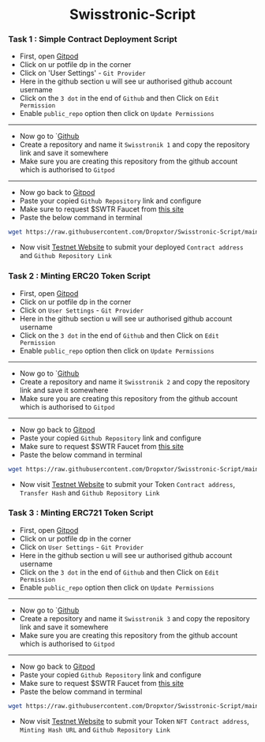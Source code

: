 <h1 align="center"> Swisstronic-Script </h1>

### Task 1 : Simple Contract Deployment Script
- First, open [Gitpod](https://gitpod.io/workspaces)
- Click on ur potfile dp in the corner
- Click on 'User Settings' - `Git Provider`
- Here in the github section u will see ur authorised github account username
- Click on the `3 dot` in the end of `Github` and then Click on `Edit Permission`
- Enable `public_repo` option then click on `Update Permissions`
---
- Now go to `[Github](https://github.com/)
- Create a repository and name it `Swisstronik 1` and copy the repository link and save it somewhere
- Make sure you are creating this repository from the github account which is authorised to `Gitpod`
---
- Now go back to [Gitpod](https://gitpod.io/workspaces)
- Paste your copied `Github Repository` link and configure
- Make sure to request $SWTR Faucet from [this site](https://faucet.testnet.swisstronik.com/)
- Paste the below command in terminal
```bash
wget https://raw.githubusercontent.com/Dropxtor/Swisstronic-Script/main/simple-contract.sh && chmod +x simple-contract.sh && ./simple-contract.sh
```
- Now visit [Testnet Website](https://www.swisstronik.com/testnet2/dashboard) to submit your deployed `Contract address` and `Github Repository Link`
### Task 2 : Minting ERC20 Token Script
- First, open [Gitpod](https://gitpod.io/workspaces)
- Click on ur potfile dp in the corner
- Click on `User Settings` - `Git Provider`
- Here in the github section u will see ur authorised github account username
- Click on the `3 dot` in the end of `Github` and then Click on `Edit Permission`
- Enable `public_repo` option then click on `Update Permissions`
---
- Now go to `[Github](https://github.com/)
- Create a repository and name it `Swisstronik 2` and copy the repository link and save it somewhere
- Make sure you are creating this repository from the github account which is authorised to `Gitpod`
---
- Now go back to [Gitpod](https://gitpod.io/workspaces)
- Paste your copied `Github Repository` link and configure
- Make sure to request $SWTR Faucet from [this site](https://faucet.testnet.swisstronik.com/)
- Paste the below command in terminal
```bash
wget https://raw.githubusercontent.com/Dropxtor/Swisstronic-Script/main/erc20-token.sh && chmod +x erc20-token.sh && ./erc20-token.sh
```
- Now visit [Testnet Website](https://www.swisstronik.com/testnet2/dashboard) to submit your Token `Contract address`, `Transfer Hash` and `Github Repository Link`
### Task 3 : Minting ERC721 Token Script
- First, open [Gitpod](https://gitpod.io/workspaces)
- Click on ur potfile dp in the corner
- Click on `User Settings` - `Git Provider`
- Here in the github section u will see ur authorised github account username
- Click on the `3 dot` in the end of `Github` and then Click on `Edit Permission`
- Enable `public_repo` option then click on `Update Permissions`
---
- Now go to `[Github](https://github.com/)
- Create a repository and name it `Swisstronik 3` and copy the repository link and save it somewhere
- Make sure you are creating this repository from the github account which is authorised to `Gitpod`
---
- Now go back to [Gitpod](https://gitpod.io/workspaces)
- Paste your copied `Github Repository` link and configure
- Make sure to request $SWTR Faucet from [this site](https://faucet.testnet.swisstronik.com/)
- Paste the below command in terminal
```bash
wget https://raw.githubusercontent.com/Dropxtor/Swisstronic-Script/main/erc721-nft.sh && chmod +x erc721-nft.sh && ./erc721-nft.sh
```
- Now visit [Testnet Website](https://www.swisstronik.com/testnet2/dashboard) to submit your Token `NFT Contract address`, `Minting Hash URL` and `Github Repository Link`
